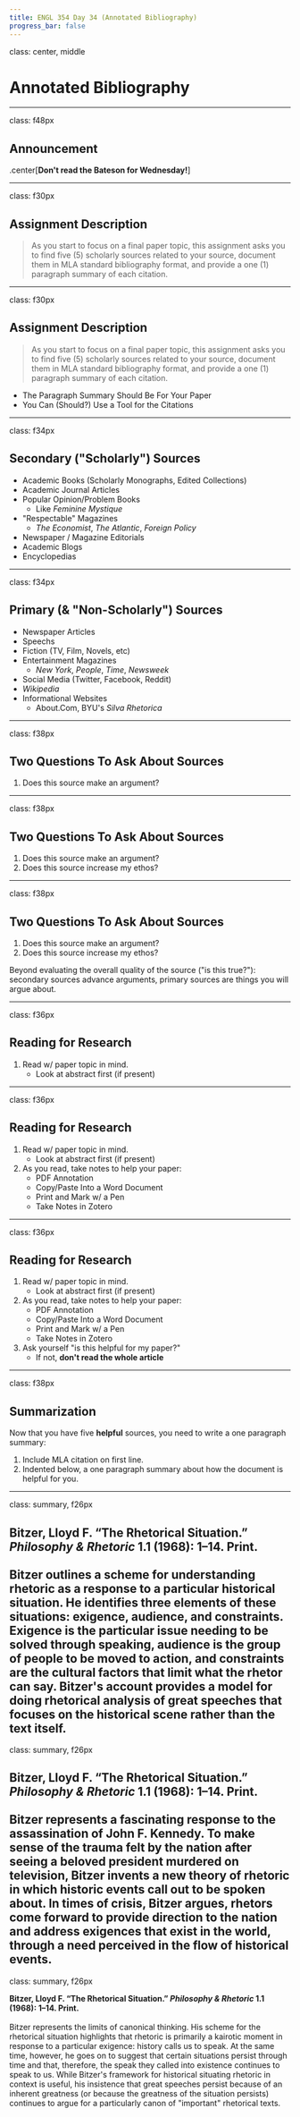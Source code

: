 ```yaml
---
title: ENGL 354 Day 34 (Annotated Bibliography)
progress_bar: false
---
```

class: center, middle

# Annotated Bibliography
---
class: f48px
## Announcement

.center[**Don't read the Bateson for Wednesday!**]

---
class: f30px
## Assignment Description

> As you start to focus on a final paper topic, this assignment asks you to find five (5) scholarly sources related to your source, document them in MLA standard bibliography format, and provide a one (1) paragraph summary of each citation.
---
class: f30px
## Assignment Description

> As you start to focus on a final paper topic, this assignment asks you to find five (5) scholarly sources related to your source, document them in MLA standard bibliography format, and provide a one (1) paragraph summary of each citation.

* The Paragraph Summary Should Be For Your Paper
* You Can (Should?) Use a Tool for the Citations
---
class: f34px
## Secondary ("Scholarly") Sources

* Academic Books (Scholarly Monographs, Edited Collections)
* Academic Journal Articles
* Popular Opinion/Problem Books
	* Like *Feminine Mystique*
* "Respectable" Magazines
	* *The Economist*, *The Atlantic*, *Foreign Policy*
* Newspaper / Magazine Editorials
* Academic Blogs
* Encyclopedias

---
class: f34px
## Primary (& "Non-Scholarly") Sources

* Newspaper Articles
* Speechs
* Fiction (TV, Film, Novels, etc)
* Entertainment Magazines
	* *New York*, *People*, *Time*, *Newsweek*
* Social Media (Twitter, Facebook, Reddit)
* *Wikipedia*
* Informational Websites
	* About.Com, BYU's *Silva Rhetorica*
---
class: f38px
## Two Questions To Ask About Sources

1. Does this source make an argument?
---
class: f38px
## Two Questions To Ask About Sources

1. Does this source make an argument?
1. Does this source increase my ethos?
---
class: f38px
## Two Questions To Ask About Sources

1. Does this source make an argument?
1. Does this source increase my ethos?

Beyond evaluating the overall quality of the source ("is this true?"): secondary sources advance arguments, primary sources are things you will argue about.

---
class: f36px
## Reading for Research

1. Read w/ paper topic in mind.
	* Look at abstract first (if present)
---
class: f36px
## Reading for Research

1. Read w/ paper topic in mind.
	* Look at abstract first (if present)
1. As you read, take notes to help your paper:
	* PDF Annotation
	* Copy/Paste Into a Word Document
	* Print and Mark w/ a Pen
	* Take Notes in Zotero
---
class: f36px
## Reading for Research

1. Read w/ paper topic in mind.
	* Look at abstract first (if present)
1. As you read, take notes to help your paper:
	* PDF Annotation
	* Copy/Paste Into a Word Document
	* Print and Mark w/ a Pen
	* Take Notes in Zotero
1. Ask yourself "is this helpful for my paper?"
	* If not, **don't read the whole article**
---
class: f38px

## Summarization

Now that you have five **helpful** sources, you need to write a one paragraph summary:

1. Include MLA citation on first line.
1. Indented below, a one paragraph summary about how the document is helpful for you.
---
class: summary, f26px

**Bitzer, Lloyd F. “The Rhetorical Situation.” *Philosophy & Rhetoric* 1.1 (1968): 1–14. Print.**  
<br>Bitzer outlines a scheme for understanding rhetoric as a response to a particular historical situation. He identifies three elements of these situations: exigence, audience, and constraints. Exigence is the particular issue needing to be solved through speaking, audience is the group of people to be moved to action, and constraints are the cultural factors that limit what the rhetor can say. Bitzer's account provides a model for doing rhetorical analysis of great speeches that focuses on the historical scene rather than the text itself.
---
class: summary, f26px

**Bitzer, Lloyd F. “The Rhetorical Situation.” *Philosophy & Rhetoric* 1.1 (1968): 1–14. Print.**  
<br>Bitzer represents a fascinating response to the assassination of John F. Kennedy. To make sense of the trauma felt by the nation after seeing a beloved president murdered on television, Bitzer invents a new theory of rhetoric in which historic events call out to be spoken about. In times of crisis, Bitzer argues, rhetors come forward to provide direction to the nation and address exigences that exist in the world, through a need perceived in the flow of historical events.
---
class: summary, f26px

**Bitzer, Lloyd F. “The Rhetorical Situation.” *Philosophy & Rhetoric* 1.1 (1968): 1–14. Print.**  
<br>Bitzer represents the limits of canonical thinking. His scheme for the rhetorical situation highlights that rhetoric is primarily a kairotic moment in response to a particular exigence: history calls us to speak. At the same time, however, he goes on to suggest that certain situations persist through time and that, therefore, the speak they called into existence continues to speak to us. While Bitzer's framework for historical situating rhetoric in context is useful, his insistence that great speeches persist because of an inherent greatness (or because the greatness of the situation persists) continues to argue for a particularly canon of "important" rhetorical texts.

